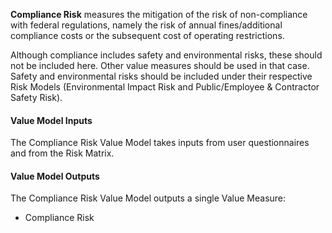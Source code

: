 
**Compliance Risk** measures the mitigation of the risk of non-compliance with federal regulations, namely the risk of annual fines/additional compliance costs or the subsequent cost of operating restrictions. 

Although compliance includes safety and environmental risks, these should not be included here. Other value measures should be used in that case. Safety and environmental risks should be included under their respective Risk Models (Environmental Impact Risk and Public/Employee & Contractor Safety Risk).  

#### Value Model Inputs

The Compliance Risk Value Model takes inputs from user questionnaires and from the Risk Matrix.

#### Value Model Outputs

The Compliance Risk Value Model outputs a single Value Measure:
- Compliance Risk